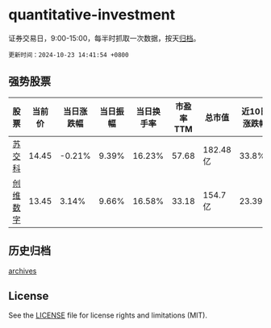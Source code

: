 # quantitative-investment

证券交易日，9:00-15:00，每半时抓取一次数据，按天[归档](archives)。

`更新时间：2024-10-23 14:41:54 +0800`

## 强势股票

|股票|当前价|当日涨跌幅|当日振幅|当日换手率|市盈率TTM|总市值|近10日涨跌幅|
|----|----|----|----|----|----|----|----|
|[苏交科](https://xueqiu.com/S/SZ300284)|14.45|-0.21%|9.39%|16.23%|57.68|182.48亿|33.8%|
|[创维数字](https://xueqiu.com/S/SZ000810)|13.45|3.14%|9.66%|16.58%|33.18|154.7亿|23.39%|

## 历史归档

[archives](archives)

## License

See the [LICENSE](LICENSE) file for license rights and limitations (MIT).